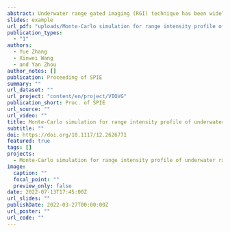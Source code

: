 ```yaml
---
abstract: Underwater range gated imaging (RGI) technique has been widely studied since it can well suppress scattering noise from water. The range intensity profile (RIP) plays a vital role in the image quality and range accuracy of underwater 2D and 3D RGI. The existing theoretical analysis for underwater RIPs mainly considers the attenuation effect of water on light propagation. However, it does not take into account the water scattering effect, and thus cannot fully reveal the characteristics of RIPs in underwater RGI. This paper has proposed a RIP analysis method for underwater RGI based on Monte Carlo method. The simulation results show that the water scattering significantly affects the properties of RIP, making it broadening and smoothing. The proposed method and conclusion will contribute to the design of underwater RGI systems, as well as optimizing their operating parameters.
slides: example
url_pdf: "uploads/Monte-Carlo simulation for range intensity profile of underwater range gated imaging.pdf"
publication_types:
  - "1"
authors:
  - Yue Zhang
  - Xinwei Wang
  - and Yan Zhou
author_notes: []
publication: Proceeding of SPIE
summary: ""
url_dataset: ""
url_project: "content/en/project/VIOVG"
publication_short: Proc. of SPIE
url_source: ""
url_video: ""
title: Monte-Carlo simulation for range intensity profile of underwater range gated imaging
subtitle: ""
doi: https://doi.org/10.1117/12.2626771
featured: true
tags: []
projects:
  - Monte-Carlo simulation for range intensity profile of underwater range gated imaging
image:
  caption: ""
  focal_point: ""
  preview_only: false
date: 2022-07-13T17:45:00Z
url_slides: ""
publishDate: 2022-03-27T00:00:00Z
url_poster: ""
url_code: ""
---
```

